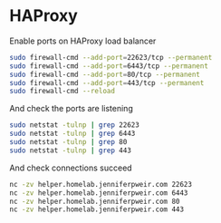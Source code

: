 # HAProxy

Enable ports on HAProxy load balancer

```bash
sudo firewall-cmd --add-port=22623/tcp --permanent
sudo firewall-cmd --add-port=6443/tcp --permanent
sudo firewall-cmd --add-port=80/tcp --permanent
sudo firewall-cmd --add-port=443/tcp --permanent
sudo firewall-cmd --reload
```

And check the ports are listening

```bash
sudo netstat -tulnp | grep 22623
sudo netstat -tulnp | grep 6443
sudo netstat -tulnp | grep 80
sudo netstat -tulnp | grep 443
```

And check connections succeed

```bash
nc -zv helper.homelab.jenniferpweir.com 22623
nc -zv helper.homelab.jenniferpweir.com 6443
nc -zv helper.homelab.jenniferpweir.com 80
nc -zv helper.homelab.jenniferpweir.com 443
```
